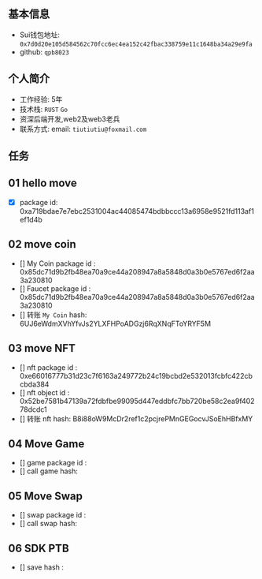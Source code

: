 ## 基本信息
- Sui钱包地址: `0x7d0d20e105d584562c70fcc6ec4ea152c42fbac338759e11c1648ba34a29e9fa`
- github: `qpb8023`

## 个人简介
- 工作经验: 5年
- 技术栈: `RUST` `Go`
- 资深后端开发,web2及web3老兵
- 联系方式: email: `tiutiutiu@foxmail.com` 

## 任务

##   01 hello move  
- [x] package id: 0xa719bdae7e7ebc2531004ac44085474bdbbccc13a6958e9521fd113af1ef1d4b

##   02 move coin
- [] My Coin package id :  0x85dc71d9b2fb48ea70a9ce44a208947a8a5848d0a3b0e5767ed6f2aa3a230810
- [] Faucet package id : 0x85dc71d9b2fb48ea70a9ce44a208947a8a5848d0a3b0e5767ed6f2aa3a230810
- [] 转账 `My Coin` hash: 6UJ6eWdmXVhYfvJs2YLXFHPoADGzj6RqXNqFToYRYF5M

##   03 move NFT
- [] nft package id :
0xe66016777b31d23c7f6163a249772b24c19bcbd2e532013fcbfc422cbcbda384 
- [] nft object id : 0x52be7581b47139a72fdbfbe99095d447eddbfc7bb720be58c2ea9f40278dcdc1
- [] 转账 nft  hash: B8i88oW9McDr2ref1c2pcjrePMnGEGocvJSoEhHBfxMY
##   04 Move Game
- [] game package id :
- [] call game hash:

##   05 Move Swap
- [] swap package id :
- [] call swap hash:

##   06 SDK PTB
- [] save hash :
